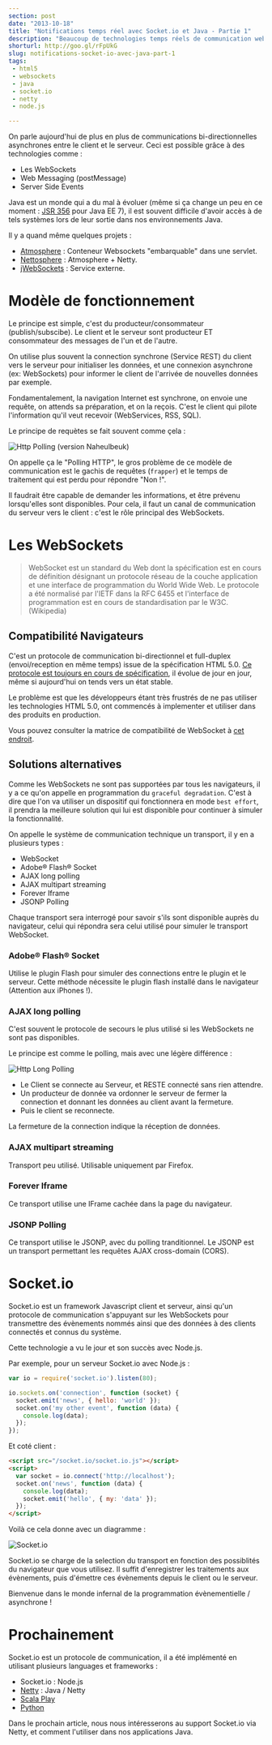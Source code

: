 ```yaml
---
section: post
date: "2013-10-18"
title: "Notifications temps réel avec Socket.io et Java - Partie 1"
description: "Beaucoup de technologies temps réels de communication web sont réservés à d'autres technologies que le Java, grâce à Netty ce n'est plus vrai ! (1/2)"
shorturl: http://goo.gl/rFpUkG
slug: notifications-socket-io-avec-java-part-1
tags:
 - html5
 - websockets
 - java
 - socket.io
 - netty
 - node.js

---
```


On parle aujourd'hui de plus en plus de communications bi-directionnelles asynchrones entre le client et le serveur. Ceci est possible grâce à des technologies comme :

  * Les WebSockets
  * Web Messaging (postMessage)
  * Server Side Events

Java est un monde qui a du mal à évoluer (même si ça change un peu en ce moment : [JSR 356](http://jcp.org/en/jsr/detail?id=356) pour Java EE 7), il est souvent difficile d'avoir accès à de tels systèmes lors de leur sortie dans nos environnements Java.

Il y a quand même quelques projets :

  * [Atmosphere](http://async-io.org/) : Conteneur Websockets "embarquable" dans une servlet.
  * [Nettosphere](http://async-io.org/) : Atmosphere + Netty.
  * [jWebSockets](http://jwebsocket.org/) : Service externe.

# Modèle de fonctionnement

Le principe est simple, c'est du producteur/consommateur (publish/subscibe). Le client et le serveur sont producteur ET consommateur des messages de l'un et de l'autre.

On utilise plus souvent la connection synchrone (Service REST) du client vers le serveur pour initialiser les données, et une connexion asynchrone (ex: WebSockets) pour informer le client de l'arrivée de nouvelles données par exemple.

Fondamentalement, la navigation Internet est synchrone, on envoie une requête, on attends sa préparation, et on la reçois. C'est le client qui pilote l'information qu'il veut recevoir (WebServices, RSS, SQL).

Le principe de requètes se fait souvent comme çela :

![Http Polling (version Naheulbeuk)](//www.websequencediagrams.com/cgi-bin/cdraw?lz=dGl0bGUgSHR0cCBQb2xsaW5nICh2ZXJzaW9uIE5haGV1bGJldWspCgpsb29wIAogICAgQmFyYmFyZS0-TmFpbjogRG9ubmVzIGxhIGNsZWYgIQAfBWFsdCBEb3VsZXVyIDw9IFN1cHBvcnRhYmxlAD4FICAgTmFpbi0tPgBGBzogTm9uADUHAFESRnJhcHBlcgAjGEFpZQBwB2Vsc2UAbwk-AFMkVGllbgCBOAV2b2lsYS4AQAZuZAplbmQK&s=napkin)

On appelle ça le "Polling HTTP", le gros problème de ce modèle de communication est le gachis de requêtes (`frapper`) et le temps de traitement qui est perdu pour répondre "Non !".

Il faudrait être capable de demander les informations, et être prévenu lorsqu'elles sont disponibles. Pour cela, il faut un canal de communication du serveur vers le client : c'est le rôle principal des WebSockets.

# Les WebSockets

  > WebSocket est un standard du Web dont la spécification est en cours de définition désignant un protocole réseau de la couche application et une interface de programmation du World Wide Web. Le protocole a été normalisé par l'IETF dans la RFC 6455 et l'interface de programmation est en cours de standardisation par le W3C. (Wikipedia)

## Compatibilité Navigateurs

C'est un protocole de communication bi-directionnel et full-duplex (envoi/reception en même temps) issue de la spécification HTML 5.0. [Ce protocole est toujours en cours de spécification][1], il évolue de jour en jour, même si aujourd'hui on tends vers un état stable.

Le problème est que les développeurs étant très frustrés de ne pas utiliser les technologies HTML 5.0, ont commencés à implementer et utiliser dans des produits en production.

Vous pouvez consulter la matrice de compatibilité de WebSocket à [cet endroit][2].

## Solutions alternatives

Comme les WebSockets ne sont pas supportées par tous les navigateurs, il y a ce qu'on appelle en programmation du `graceful degradation`. C'est à dire que l'on va utiliser un dispositif qui fonctionnera en mode `best effort`, il prendra la meilleure solution qui lui est disponible pour continuer à simuler la fonctionnalité.

On appelle le système de communication technique un transport, il y en a plusieurs types :

  * WebSocket
  * Adobe® Flash® Socket
  * AJAX long polling
  * AJAX multipart streaming
  * Forever Iframe
  * JSONP Polling

Chaque transport sera interrogé pour savoir s'ils sont disponible auprès du navigateur, celui qui répondra sera celui utilisé pour simuler le transport WebSocket.

### Adobe® Flash® Socket

Utilise le plugin Flash pour simuler des connections entre le plugin et le serveur. Cette méthode nécessite le plugin flash installé dans le navigateur (Attention aux iPhones !).

### AJAX long polling

C'est souvent le protocole de secours le plus utilisé si les WebSockets ne sont pas disponibles.

Le principe est comme le polling, mais avec une légère différence :

![Http Long Polling](//www.websequencediagrams.com/cgi-bin/cdraw?lz=dGl0bGUgSHR0cCBMb25nIFBvbGxpbmcKCmxvb3AgCiAgICBDbGllbnQtPitTZXJ2ZXVyOkNvbm5lY3Rpb24AGwUAEActPgAYCCBBdHRlbmRyZQA6BVByb2R1Y3QAFA5Eb25uw6llcwA0DS0-LQBmBgAWCiArIETDqWMAZwplbmQK&s=napkin)

  * Le Client se connecte au Serveur, et RESTE connecté sans rien attendre.
  * Un producteur de donnée va ordonner le serveur de fermer la connection et donnant les données au client avant la fermeture.
  * Puis le client se reconnecte.

La fermeture de la connection indique la réception de données.

### AJAX multipart streaming

Transport peu utilisé. Utilisable uniquement par Firefox.

### Forever Iframe

Ce transport utilise une IFrame cachée dans la page du navigateur.

### JSONP Polling

Ce transport utilise le JSONP, avec du polling tranditionnel. Le JSONP est un transport permettant les requêtes AJAX cross-domain (CORS).

# Socket.io

Socket.io est un framework Javascript client et serveur, ainsi qu'un protocole de communication s'appuyant sur les WebSockets pour transmettre des évènements nommés ainsi que des données à des clients connectés et connus du système.

Cette technologie a vu le jour et son succès avec Node.js.

Par exemple, pour un serveur Socket.io avec Node.js :

``` javascript
var io = require('socket.io').listen(80);

io.sockets.on('connection', function (socket) {
  socket.emit('news', { hello: 'world' });
  socket.on('my other event', function (data) {
    console.log(data);
  });
});
```

Et coté client :

``` html
<script src="/socket.io/socket.io.js"></script>
<script>
  var socket = io.connect('http://localhost');
  socket.on('news', function (data) {
    console.log(data);
    socket.emit('hello', { my: 'data' });
  });
</script>
```

Voilà ce cela donne avec un diagramme :

![Socket.io](//www.websequencediagrams.com/cgi-bin/cdraw?lz=dGl0bGUgU29ja2V0LmlvCgpDbGllbnQtPitTZXJ2ZXVyOiBjb25uZWN0aW9uCgANBy0tPgAhBjogbmV3cyh7aGVsbG86J3dvcmxkJ30pAD0ILT4APAkAHQUoe215OidkYXRhJ30pCgo&s=napkin)

Socket.io se charge de la selection du transport en fonction des possiblités du navigateur que vous utilisez.
Il suffit d'enregistrer les traitements aux évènements, puis d'émettre ces évènements depuis le client ou le serveur.

Bienvenue dans le monde infernal de la programmation évènementielle / asynchrone !

# Prochainement

Socket.io est un protocole de communication, il a été implémenté en utilisant plusieurs languages et frameworks :
  
  * Socket.io : Node.js
  * [Netty](https://github.com/mrniko/netty-socketio) : Java / Netty
  * [Scala Play](https://github.com/milliondreams/socket.io.play)
  * [Python](https://github.com/abourget/gevent-socketio)

Dans le prochain article, nous nous intéresserons au support Socket.io via Netty, et comment l'utiliser dans nos applications Java.

[1]: http://www.zdnet.fr/actualites/w3c-le-html-5-finalise-en-2014-39782752.htm "W3C : le HTML 5 finalisé en 2014"
[2]: http://caniuse.com/websockets "Can I use Web Sockets?"